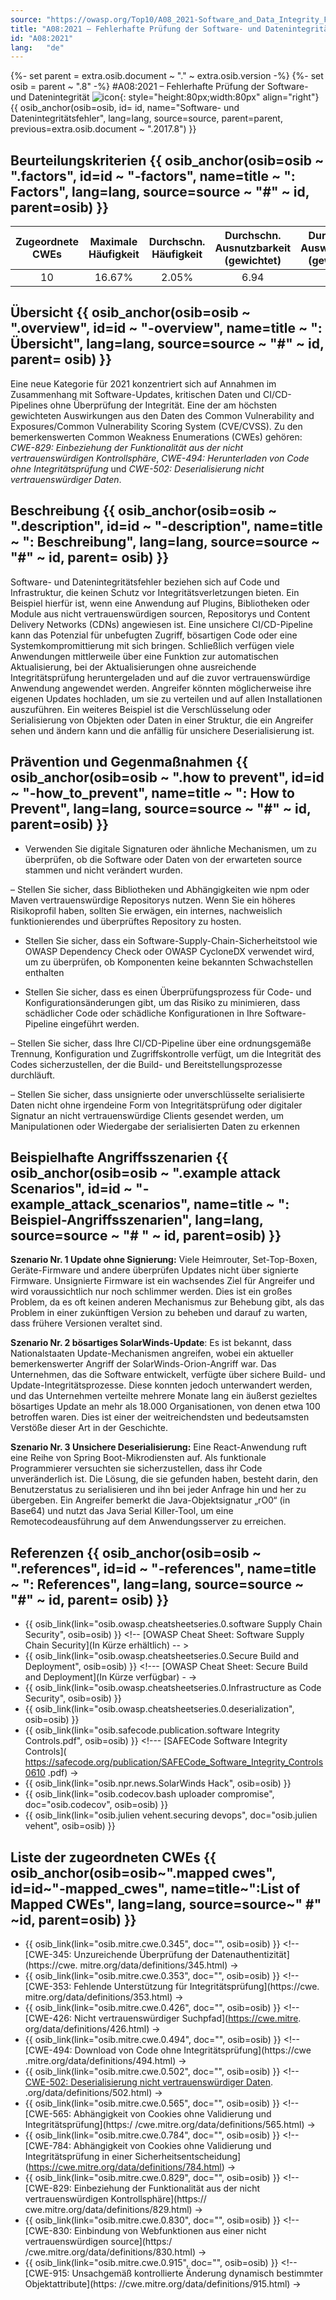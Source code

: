 ```yaml
---
source: "https://owasp.org/Top10/A08_2021-Software_and_Data_Integrity_Failures/"
title: "A08:2021 – Fehlerhafte Prüfung der Software- und Datenintegrität"
id: "A08:2021"
lang:	"de"
---
```

{%- set parent = extra.osib.document ~ "." ~ extra.osib.version -%}
{%- set osib = parent ~ ".8" -%}
#A08:2021 – Fehlerhafte Prüfung der Software- und Datenintegrität ![icon](assets/TOP_10_Icons_Final_Software_and_Data_Integrity_Failures.png){: style="height:80px;width:80px" align="right"} {{ osib_anchor(osib=osib, id= id, name="Software- und Datenintegritätsfehler", lang=lang, source=source, parent=parent, previous=extra.osib.document ~ ".2017.8") }}


## Beurteilungskriterien {{ osib_anchor(osib=osib ~ ".factors", id=id ~ "-factors", name=title ~ ": Factors", lang=lang, source=source ~ "#" ~ id, parent=osib) }}

| Zugeordnete CWEs | Maximale Häufigkeit | Durchschn. Häufigkeit | Durchschn. Ausnutzbarkeit (gewichtet) | Durchschn. Auswirkungen (gewichtet) | Maximale Abdeckung | Durchschnittliche Abdeckung | Gesamtanzahl | CVEs insgesamt |
|:-------------:|:--------------------:|:--------------------:|:--------------:|:--------------:|:----------------------:|:---------------------:|:-------------------:|:------------:|
| 10          | 16.67%             | 2.05%              | 6.94                 | 7.94                | 75.04%       | 45.35%       | 47,972            | 1,152      |

## Übersicht {{ osib_anchor(osib=osib ~ ".overview", id=id ~ "-overview", name=title ~ ": Übersicht", lang=lang, source=source ~ "#" ~ id, parent= osib) }}

Eine neue Kategorie für 2021 konzentriert sich auf Annahmen im Zusammenhang mit Software-Updates, kritischen Daten und CI/CD-Pipelines ohne Überprüfung der Integrität. Eine der am höchsten gewichteten Auswirkungen aus den Daten des Common Vulnerability and Exposures/Common Vulnerability Scoring System (CVE/CVSS). Zu den bemerkenswerten Common Weakness Enumerations (CWEs) gehören:
*CWE-829: Einbeziehung der Funktionalität aus der nicht vertrauenswürdigen Kontrollsphäre*,
*CWE-494: Herunterladen von Code ohne Integritätsprüfung* und
*CWE-502: Deserialisierung nicht vertrauenswürdiger Daten*.

## Beschreibung {{ osib_anchor(osib=osib ~ ".description", id=id ~ "-description", name=title ~ ": Beschreibung", lang=lang, source=source ~ "#" ~ id, parent= osib) }}

Software- und Datenintegritätsfehler beziehen sich auf Code und Infrastruktur, die keinen Schutz vor Integritätsverletzungen bieten. Ein Beispiel hierfür ist, wenn eine Anwendung auf Plugins, Bibliotheken oder Module aus nicht vertrauenswürdigen sourcen, Repositorys und Content Delivery Networks (CDNs) angewiesen ist. Eine unsichere CI/CD-Pipeline kann das Potenzial für unbefugten Zugriff, bösartigen Code oder eine Systemkompromittierung mit sich bringen. Schließlich verfügen viele Anwendungen mittlerweile über eine Funktion zur automatischen Aktualisierung, bei der Aktualisierungen ohne ausreichende Integritätsprüfung heruntergeladen und auf die zuvor vertrauenswürdige Anwendung angewendet werden. Angreifer könnten möglicherweise ihre eigenen Updates hochladen, um sie zu verteilen und auf allen Installationen auszuführen. Ein weiteres Beispiel ist die Verschlüsselung oder Serialisierung von Objekten oder Daten in einer Struktur, die ein Angreifer sehen und ändern kann und die anfällig für unsichere Deserialisierung ist.

## Prävention und Gegenmaßnahmen {{ osib_anchor(osib=osib ~ ".how to prevent", id=id ~ "-how_to_prevent", name=title ~ ": How to Prevent", lang=lang, source=source ~ "#" ~ id, parent=osib) }}

- Verwenden Sie digitale Signaturen oder ähnliche Mechanismen, um zu überprüfen, ob die Software oder Daten von der erwarteten source stammen und nicht verändert wurden.

– Stellen Sie sicher, dass Bibliotheken und Abhängigkeiten wie npm oder Maven vertrauenswürdige Repositorys nutzen. Wenn Sie ein höheres Risikoprofil haben, sollten Sie erwägen, ein internes, nachweislich funktionierendes und überprüftes Repository zu hosten.

- Stellen Sie sicher, dass ein Software-Supply-Chain-Sicherheitstool wie OWASP Dependency Check oder OWASP CycloneDX verwendet wird, um zu überprüfen, ob Komponenten keine bekannten Schwachstellen enthalten

- Stellen Sie sicher, dass es einen Überprüfungsprozess für Code- und Konfigurationsänderungen gibt, um das Risiko zu minimieren, dass schädlicher Code oder schädliche Konfigurationen in Ihre Software-Pipeline eingeführt werden.

– Stellen Sie sicher, dass Ihre CI/CD-Pipeline über eine ordnungsgemäße Trennung, Konfiguration und Zugriffskontrolle verfügt, um die Integrität des Codes sicherzustellen, der die Build- und Bereitstellungsprozesse durchläuft.

– Stellen Sie sicher, dass unsignierte oder unverschlüsselte serialisierte Daten nicht ohne irgendeine Form von Integritätsprüfung oder digitaler Signatur an nicht vertrauenswürdige Clients gesendet werden, um Manipulationen oder Wiedergabe der serialisierten Daten zu erkennen

## Beispielhafte Angriffsszenarien {{ osib_anchor(osib=osib ~ ".example attack Scenarios", id=id ~ "-example_attack_scenarios", name=title ~ ": Beispiel-Angriffsszenarien", lang=lang, source=source ~ "# " ~ id, parent=osib) }}

**Szenario Nr. 1 Update ohne Signierung:** Viele Heimrouter, Set-Top-Boxen, Geräte-Firmware und andere überprüfen Updates nicht über signierte Firmware. Unsignierte Firmware ist ein wachsendes Ziel für Angreifer und wird voraussichtlich nur noch schlimmer werden. Dies ist ein großes Problem, da es oft keinen anderen Mechanismus zur Behebung gibt, als das Problem in einer zukünftigen Version zu beheben und darauf zu warten, dass frühere Versionen veraltet sind.

**Szenario Nr. 2 bösartiges SolarWinds-Update**: Es ist bekannt, dass Nationalstaaten Update-Mechanismen angreifen, wobei ein aktueller bemerkenswerter Angriff der SolarWinds-Orion-Angriff war. Das Unternehmen, das die Software entwickelt, verfügte über sichere Build- und Update-Integritätsprozesse. Diese konnten jedoch unterwandert werden, und das Unternehmen verteilte mehrere Monate lang ein äußerst gezieltes bösartiges Update an mehr als 18.000 Organisationen, von denen etwa 100 betroffen waren. Dies ist einer der weitreichendsten und bedeutsamsten Verstöße dieser Art in der Geschichte.

**Szenario Nr. 3 Unsichere Deserialisierung:** Eine React-Anwendung ruft eine Reihe von Spring Boot-Mikrodiensten auf. Als funktionale Programmierer versuchten sie sicherzustellen, dass ihr Code unveränderlich ist. Die Lösung, die sie gefunden haben, besteht darin, den Benutzerstatus zu serialisieren und ihn bei jeder Anfrage hin und her zu übergeben. Ein Angreifer bemerkt die Java-Objektsignatur „rO0“ (in Base64) und nutzt das Java Serial Killer-Tool, um eine Remotecodeausführung auf dem Anwendungsserver zu erreichen.

## Referenzen {{ osib_anchor(osib=osib ~ ".references", id=id ~ "-references", name=title ~ ": References", lang=lang, source=source ~ "#" ~ id, parent= osib) }}

- {{ osib_link(link="osib.owasp.cheatsheetseries.0.software Supply Chain Security", osib=osib) }} <!-- \[OWASP Cheat Sheet: Software Supply Chain Security\](In Kürze erhältlich) -- >
- {{ osib_link(link="osib.owasp.cheatsheetseries.0.Secure Build and Deployment", osib=osib) }} <!--- \[OWASP Cheat Sheet: Secure Build and Deployment\](In Kürze verfügbar) - ->
- {{ osib_link(link="osib.owasp.cheatsheetseries.0.Infrastructure as Code Security", osib=osib) }} <!--- [OWASP Cheat Sheet: Infrastructure as Code](https://cheatsheetseries.owasp .org/cheatsheets/Infrastructure_as_Code_Security_Cheat_Sheet.html) --->
- {{ osib_link(link="osib.owasp.cheatsheetseries.0.deserialization", osib=osib) }} <!-- [OWASP Cheat Sheet: Deserialisierung]( <https://www.owasp.org/index. php/Deserialization_Cheat_Sheet>) -->
- {{ osib_link(link="osib.safecode.publication.software Integrity Controls.pdf", osib=osib) }} <!--- [SAFECode Software Integrity Controls]( https://safecode.org/publication/SAFECode_Software_Integrity_Controls0610 .pdf) ->
- {{ osib_link(link="osib.npr.news.SolarWinds Hack", osib=osib) }} <!--- [Ein „schlimmster Albtraum“-Cyberangriff: Die unerzählte Geschichte des SolarWinds-Hacks](<https:/ /www.npr.org/2021/04/16/985439655/a-worst-nightmare-cyberattack-the-untold-story-of-the-solarwinds-hack>) --->
- {{ osib_link(link="osib.codecov.bash uploader compromise", doc="osib.codecov", osib=osib) }} <!--- [CodeCov Bash Uploader Compromise](https://about.codecov .io/security-update) --->
- {{ osib_link(link="osib.julien vehent.securing devops", doc="osib.julien vehent", osib=osib) }} <!--- [DevOps sichern von Julien Vehent](https://www .manning.com/books/securing-devops) --->

## Liste der zugeordneten CWEs {{ osib_anchor(osib=osib~".mapped cwes", id=id~"-mapped_cwes", name=title~":List of Mapped CWEs", lang=lang, source=source~" #" ~id, parent=osib) }}

- {{ osib_link(link="osib.mitre.cwe.0.345", doc="", osib=osib) }} <!-- [CWE-345: Unzureichende Überprüfung der Datenauthentizität](https://cwe. mitre.org/data/definitions/345.html) ->
- {{ osib_link(link="osib.mitre.cwe.0.353", doc="", osib=osib) }} <!-- [CWE-353: Fehlende Unterstützung für Integritätsprüfung](https://cwe. mitre.org/data/definitions/353.html) ->
- {{ osib_link(link="osib.mitre.cwe.0.426", doc="", osib=osib) }} <!-- [CWE-426: Nicht vertrauenswürdiger Suchpfad](https://cwe.mitre. org/data/definitions/426.html) ->
- {{ osib_link(link="osib.mitre.cwe.0.494", doc="", osib=osib) }} <!-- [CWE-494: Download von Code ohne Integritätsprüfung](https://cwe .mitre.org/data/definitions/494.html) ->
- {{ osib_link(link="osib.mitre.cwe.0.502", doc="", osib=osib) }} <!-- [CWE-502: Deserialisierung nicht vertrauenswürdiger Daten](https://cwe.mitre ). .org/data/definitions/502.html) ->
- {{ osib_link(link="osib.mitre.cwe.0.565", doc="", osib=osib) }} <!-- [CWE-565: Abhängigkeit von Cookies ohne Validierung und Integritätsprüfung](https:/ /cwe.mitre.org/data/definitions/565.html) ->
- {{ osib_link(link="osib.mitre.cwe.0.784", doc="", osib=osib) }} <!-- [CWE-784: Abhängigkeit von Cookies ohne Validierung und Integritätsprüfung in einer Sicherheitsentscheidung] (https://cwe.mitre.org/data/definitions/784.html) ->
- {{ osib_link(link="osib.mitre.cwe.0.829", doc="", osib=osib) }} <!-- [CWE-829: Einbeziehung der Funktionalität aus der nicht vertrauenswürdigen Kontrollsphäre](https:// cwe.mitre.org/data/definitions/829.html) ->
- {{ osib_link(link="osib.mitre.cwe.0.830", doc="", osib=osib) }} <!-- [CWE-830: Einbindung von Webfunktionen aus einer nicht vertrauenswürdigen source](https:/ /cwe.mitre.org/data/definitions/830.html) ->
- {{ osib_link(link="osib.mitre.cwe.0.915", doc="", osib=osib) }} <!-- [CWE-915: Unsachgemäß kontrollierte Änderung dynamisch bestimmter Objektattribute](https: //cwe.mitre.org/data/definitions/915.html) ->
